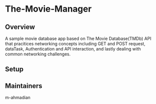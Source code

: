 # The-Movie-Manager

## Overview

A sample movie database app based on The Movie Database(TMDb) API that pracitices networking concepts including
GET and POST request, dataTask, Authentication and API interaction, and lastly dealing with common networking challenges.

## Setup

## Maintainers

m-ahmadian
